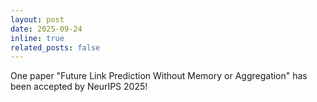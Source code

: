 ```yaml
---
layout: post
date: 2025-09-24
inline: true
related_posts: false
---
```


One paper "Future Link Prediction Without Memory or Aggregation" has been accepted by NeurIPS 2025!
